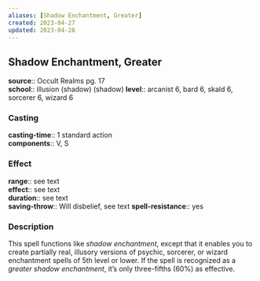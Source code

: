 ```yaml
---
aliases: [Shadow Enchantment, Greater]
created: 2023-04-27
updated: 2023-04-28
---
```


## Shadow Enchantment, Greater

**source**:: Occult Realms pg. 17  
**school**:: illusion (shadow) (shadow)
**level**:: arcanist 6, bard 6, skald 6, sorcerer 6, wizard 6

### Casting

**casting-time**:: 1 standard action  
**components**:: V, S

### Effect

**range**:: see text  
**effect**:: see text  
**duration**:: see text  
**saving-throw**:: Will disbelief, see text
**spell-resistance**:: yes

### Description

This spell functions like *shadow enchantment*, except that it enables you to create partially real, illusory versions of psychic, sorcerer, or wizard enchantment spells of 5th level or lower. If the spell is recognized as a *greater shadow enchantment*, it’s only three-fifths (60%) as effective.
